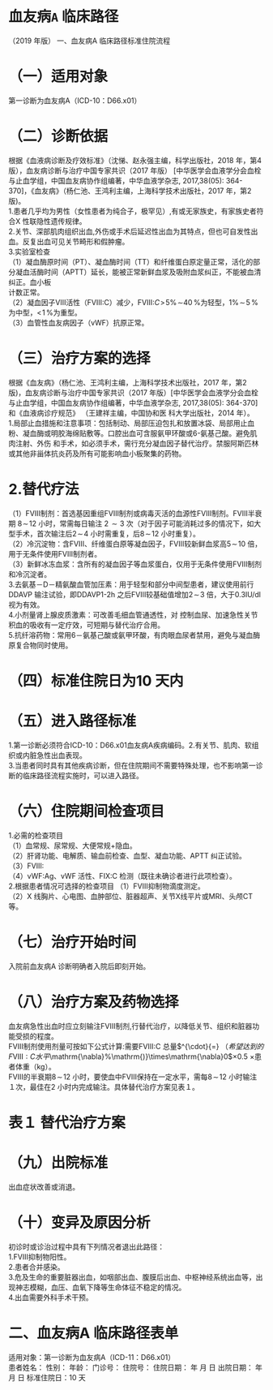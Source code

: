 # 血友病$\mathtt{A}$ 临床路径  
（2019 年版） 一、血友病A 临床路径标准住院流程  
# （一）适用对象  
第一诊断为血友病A（ICD-10：D66.x01）  
# （二）诊断依据  
根据《血液病诊断及疗效标准》（沈悌、赵永强主编，科学出版社，2018 年，第4 版），血友病诊断与治疗中国专家共识（2017 年版） [中华医学会血液学分会血栓与止血学组，中国血友病协作组编著，中华血液学杂志, 2017,38(05): 364-370]，《血友病》（杨仁池、王鸿利主编，上海科学技术出版社，2017 年，第2 版)。  
1.患者几乎均为男性（女性患者为纯合子，极罕见）,有或无家族史，有家族史者符合X 性联隐性遗传规律。  
2.关节、深部肌肉组织出血,外伤或手术后延迟性出血为其特点，但也可自发性出血。反复出血可见关节畸形和假肿瘤。  
3.实验室检查  
（1）凝血酶原时间（PT）、凝血酶时间（TT）和纤维蛋白原定量正常，活化的部分凝血活酶时间（APTT）延长，能被正常新鲜血浆及吸附血浆纠正，不能被血清纠正。血小板  
计数正常。  
（2）凝血因子Ⅷ活性（FⅧ∶C）减少，FⅧ∶$C\!>\!5\%\!\sim$$40\,\%$为轻型，$1\%\!\sim\!5\,\%$为中型，$<\!1\,\%$为重型。  
（3）血管性血友病因子（vWF）抗原正常。  
# （三）治疗方案的选择  
根据《血友病》（杨仁池、王鸿利主编，上海科学技术出版社，2017 年，第2 版)，血友病诊断与治疗中国专家共识（2017 年版）[中华医学会血液学分会血栓与止血学组，中国血友病协作组编著，中华血液学杂志, 2017,38(05): 364-370]和《血液病诊疗规范》 （王建祥主编，中国协和医 科大学出版社，2014 年）。  
1.局部止血措施和注意事项：包括制动、局部压迫包扎和放置冰袋、局部用止血粉、凝血酶或明胶海绵贴敷等。口腔出血可含服氨甲环酸或6-氨基己酸。避免肌肉注射、外伤 和手术，如必须手术，需行充分凝血因子替代治疗。禁服阿斯匹林或其他非甾体抗炎药及所有可能影响血小板聚集的药物。  
#   2.替代疗法  
（1）FⅧ制剂：首选基因重组FⅧ制剂或病毒灭活的血源性FⅧ制剂。FⅧ半衰期 $8\!\sim\!12$  小时，常需每日输注 $2\!\sim3$ 次（对于因子可能消耗过多的情况下，如大型手术，首次输注后$2\!\sim\!4$ 小时需重复，后$8\!\sim\!12$ 小时重复）。  
（2）冷沉淀物：含FⅧ、纤维蛋白原等凝血因子，FⅧ较新鲜血浆高$5\!\sim\!10$ 倍，用于无条件使用FⅧ制剂者。  
（3）新鲜冰冻血浆：含所有的凝血因子等血浆蛋白，仅用于无条件使用FⅧ制剂和冷沉淀者。  
3.去氨基－D－精氨酸血管加压素：用于轻型和部分中间型患者，建议使用前行DDAVP 输注试验，即DDAVP1-2h 之后FⅧ较基础值增加$2\!\sim\!3$ 倍，大于0.3IU/dl 视为有效。  
4.小剂量肾上腺皮质激素：可改善毛细血管通透性，对 控制血尿、加速急性关节积血的吸收有一定疗效，可短期与替代治疗合用。  
5.抗纤溶药物：常用6－氨基己酸或氨甲环酸，有肉眼血尿者禁用，避免与凝血酶原复合物同时使用。  
# （四）标准住院日为10 天内  
# （五）进入路径标准  
1.第一诊断必须符合ICD-10：D66.x01血友病A疾病编码。2.有关节、肌肉、软组织或内脏急性出血表现。  
3.当患者同时具有其他疾病诊断，但在住院期间不需要特殊处理，也不影响第一诊断的临床路径流程实施时，可以进入路径。  
# （六）住院期间检查项目  
1.必需的检查项目  
（1）血常规、尿常规、大便常规$+$隐血。  
（2）肝肾功能、电解质、输血前检查、血型、凝血功能、APTT 纠正试验。  
（3）FⅧ∶  
（4）vWF∶Ag、vWF 活性、FⅨ∶C 检测（既往未确诊者进行此项检查）。  
2.根据患者情况可选择的检查项目 （1）FⅧ抑制物滴度测定。  
（2）X 线胸片、心电图、血肿部位、脏器超声、关节X线平片或MRI、头颅CT 等。  
# （七）治疗开始时间  
入院前血友病A 诊断明确者入院后即刻开始。  
# （八）治疗方案及药物选择  
血友病急性出血时应立刻输注FⅧ制剂,行替代治疗，以降低关节、组织和脏器功能受损的程度。  
FⅧ制剂使用剂量可按如下公式计算:需要FⅧ∶C 总量$^{\cdot}{=}
$（希望达到的FⅧ∶C 水平%－当前血浆FⅧ∶C 水平$\mathrm{\nabla}\%\mathrm{\)}\times\mathrm{\nabla}0$×0.5
$\times$患者体重（kg）。  
FⅧ的半衰期$8\!\sim\!12$ 小时，要使血中FⅧ保持在一定水平，需每$8\!\sim\!12$ 小时输注１次，最佳在2 小时内完成输注。具体替代治疗方案见表１。  
# 表１ 替代治疗方案  
# （九）出院标准  
出血症状改善或消退。  
# （十）变异及原因分析  
初诊时或诊治过程中具有下列情况者退出此路径：  
1.FⅧ抑制物阳性。  
2.患者合并感染。  
3.危及生命的重要脏器出血，如咽部出血、腹膜后出血、中枢神经系统出血等，出现神志模糊，血压、血氧下降等生命体征不稳定的情况。  
4.出血需要外科手术干预。  
# 二、血友病A 临床路径表单  
适用对象：第一诊断为血友病A（ICD-11：D66.x01）  
患者姓名：   性别：      年龄：         门诊号：    住院号：          住院日期：     年    月    日   出院日期：     年    月    日 标准住院日：10 天  
